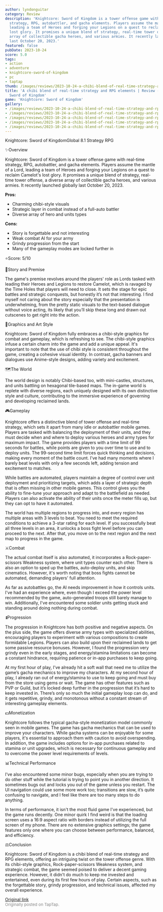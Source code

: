 ```yaml
---
author: lyndonguitar
category: Review
description: 'Knightcore: Sword of Kingdom is a tower offense game with real-time
  strategy, RPG, autobattler, and gacha elements. Players assume the mantle of a Lord,
  leading a team of Heroes and forging your Legions on a quest to reclaim Camelot''s
  lost glory. It promises a unique blend of strategy, real-time tower offense, a diverse
  array of collectible gacha heroes, and various armies. It recently launched globally
  last October 20, 2023.'
featured: false
pubDate: 2023-10-24
score: 5.0
tags:
- action
- adventure
- knightcore-sword-of-kingdom
- pc
- taptap
thumb: /images/reviews/2023-10-24-a-chibi-blend-of-real-time-strategy-and-rpg-elements--review---knightcore-sword-of-kingdo-0.avif
title: 'A chibi blend of real-time strategy and RPG elements | Review - Knightcore:
  Sword of Kingdom'
game: 'Knightcore: Sword of Kingdom'
gallery:
- /images/reviews/2023-10-24-a-chibi-blend-of-real-time-strategy-and-rpg-elements--review---knightcore-sword-of-kingdo-0.avif
- /images/reviews/2023-10-24-a-chibi-blend-of-real-time-strategy-and-rpg-elements--review---knightcore-sword-of-kingdo-1.avif
- /images/reviews/2023-10-24-a-chibi-blend-of-real-time-strategy-and-rpg-elements--review---knightcore-sword-of-kingdo-2.avif
- /images/reviews/2023-10-24-a-chibi-blend-of-real-time-strategy-and-rpg-elements--review---knightcore-sword-of-kingdo-3.avif
- /images/reviews/2023-10-24-a-chibi-blend-of-real-time-strategy-and-rpg-elements--review---knightcore-sword-of-kingdo-4.avif
---
```

Knightcore: Sword of KingdomGlobal
8.1
Strategy
RPG

✨Overview

Knightcore: Sword of Kingdom is a tower offense game with real-time strategy, RPG, autobattler, and gacha elements. Players assume the mantle of a Lord, leading a team of Heroes and forging your Legions on a quest to reclaim Camelot's lost glory. It promises a unique blend of strategy, real-time tower offense, a diverse array of collectible gacha heroes, and various armies. It recently launched globally last October 20, 2023.


**Pros:**
- Charming chibi-style visuals
- Strategic layer in combat instead of a full-auto battler
- Diverse array of hero and units types



**Cons:**
- Story is forgettable and not interesting
- Weak combat AI for your army
- Grindy progression from the start
- Many of the gameplay modes are locked further in


⭐️Score: 5/10

📖Story and Premise

The game's premise revolves around the players' role as Lords tasked with leading their Heroes and Legions to restore Camelot, which is ravaged by the Time Holes that players will need to close. It sets the stage for epic battles and strategic conquests, but honestly it’s not that interesting. I find myself not caring about the story especially that the presentation is underwhelming, from the pretty static visuals to the text-based dialogue without voice acting, its likely that you’ll skip these long and drawn out cutscenes to get right into the action.

🎨Graphics and Art Style

Knightcore: Sword of Kingdom fully embraces a chibi-style graphics for combat and gameplay, which is refreshing to see. The chibi-style graphics infuse a certain charm into the game and add a unique appeal. It's important to note that the use of chibi style is consistent throughout the game, creating a cohesive visual identity. In contrast, gacha banners and dialogues use Anime-style designs, adding variety and excitement.

🗺️The World

The world design is notably Chibi-based too, with mini-castles, structures, and units battling on hexagonal tile-based maps. The in-game world is replete with diverse regions, each uniquely designed with its own distinctive style and culture, contributing to the immersive experience of governing and developing reclaimed lands.

🎮Gameplay

Knightcore offers a distinctive blend of tower offense and real-time strategy, which sets it apart from many idle or autobattler mobile games. Players are tasked with balancing the deployment of their units, and they must decide when and where to deploy various heroes and army types for maximum impact. The game provides players with a time limit of 99 seconds for battles, while points are given to you over time to use and to deploy units. The 99-second time limit forces quick thinking and decisions, making every moment of the battle count. I've had many moments where I barely beat levels with only a few seconds left, adding tension and excitement to matches.

While battles are automated, players maintain a degree of control over unit deployment and prioritizing targets, which adds a layer of strategic depth that is often missing in other mobile games. This control gives you the ability to fine-tune your approach and adapt to the battlefield as needed. Players can also activate the ability of their units once the meter fills up, but they can opt to have it automated.

The world has multiple regions to progress into, and every region has multiple areas with 3 levels to beat. You need to meet the required conditions to achieve a 3-star rating for each level. If you successfully beat all three levels in an area, it unlocks a boss fight level before you can proceed to the next. After that, you move on to the next region and the next map to progress in the game.

⚔️Combat

The actual combat itself is also automated, it incorporates a Rock-paper-scissors Weakness system, where unit types counter each other.  There is also an option to sped up the battles, auto-deploy units, and skip cinematics. However, it's worth noting that boss fights cannot be automated, demanding players' full attention.

As far as autobattles go, the AI needs improvement in how it controls units. I've had an experience where, even though I exceed the power level recommended by the game, auto-generated troops still barely manage to win. Additionally, I've encountered some soldier units getting stuck and standing around doing nothing during combat.

⏫Progression

The progression in Knightcore has both positive and negative aspects. On the plus side, the game offers diverse army types with specialized abilities, encouraging players to experiment with various compositions to create formidable Legions. Players can also build upon their reclaimed lands to get some passive resource bonuses. However, I found the progression very grindy even in the early stages, and energy/stamina limitations can become a constant hindrance, requiring patience or in-app purchases to keep going.

At my first hour of play, I’ve already hit a soft wall that need me to utilize the game’s gacha mechanics to improve my characters. At my second hour of play, I already ran out of energy/stamina to use to keep going and must buy from the store using gems or wait. The game has other features such as PVP or Guild, but it’s locked deep further in the progression that it’s hard to keep invested in. There’s only so much the initial gameplay loop can do, and it gets repetitive, grindy, and monotonous without a constant stream of interesting gameplay elements.

💵Monetization

Knightcore follows the typical gacha-style monetization model commonly seen in mobile games. The game has gacha mechanics that can be used to improve your characters. While gacha systems can be enjoyable for some players, it's essential to approach them with caution to avoid overspending. In addition, the game includes options for in-app purchases related to stamina or unit upgrades, which is necessary for continuous gameplay and to overcome the power level requirements of levels.

📊Technical Performance

I’ve also encountered some minor bugs, especially when you are trying to do other stuff while the tutorial is trying to point you in another direction. It sometimes bugs out and locks you out of the game unless you restart. The UI navigation could use some more work too; transitions are slow, it’s quite confusing to navigate, and I feel like there are too many steps to do anything.

In terms of performance, it isn't the most fluid game I've experienced, but the game runs decently. One minor quirk I find weird is that the loading screen uses a 16:9 aspect ratio with borders instead of utilizing the full screen of my phone. There are no extensive graphics settings; the game features only one where you can choose between performance, balanced, and efficiency.

⚖️Conclusion

Knightcore: Sword of Kingdom is a chibi blend of real-time strategy and RPG elements, offering an intriguing twist on the tower offense genre. With its chibi-style graphics, Rock-paper-scissors Weakness system, and strategic combat, the game seemed poised to deliver a decent gaming experience. However, it didn't do much to keep me invested and entertained, even during its first few hours of play. Certain aspects, such as the forgettable story, grindy progression, and technical issues, affected my overall experience.

[Original link](https://www.taptap.io/post/6470471)<br><span style="font-size: 0.95em; color: #888;">Originally posted on TapTap.</span>